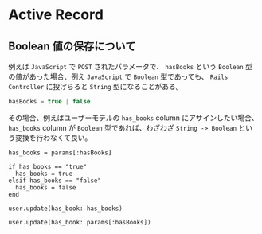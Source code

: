 # Active Record

## Boolean 値の保存について

例えば `JavaScript` で `POST` されたパラメータで、 `hasBooks` という `Boolean` 型の値があった場合、例え `JavaScript` で `Boolean` 型であっても、 `Rails Controller` に投げらると `String` 型になることがある。

```javascript
hasBooks = true | false
```

その場合、例えばユーザーモデルの `has_books` column にアサインしたい場合、 `has_books` column が `Boolean` 型であれば、わざわざ `String -> Boolean` という変換を行わなくて良い。

```rb:Bad
has_books = params[:hasBooks]

if has_books == "true"
  has_books = true
elsif has_books == "false"
  has_books = false
end

user.update(has_book: has_books)
```

```rb:Good
user.update(has_book: params[:hasBooks])
```
